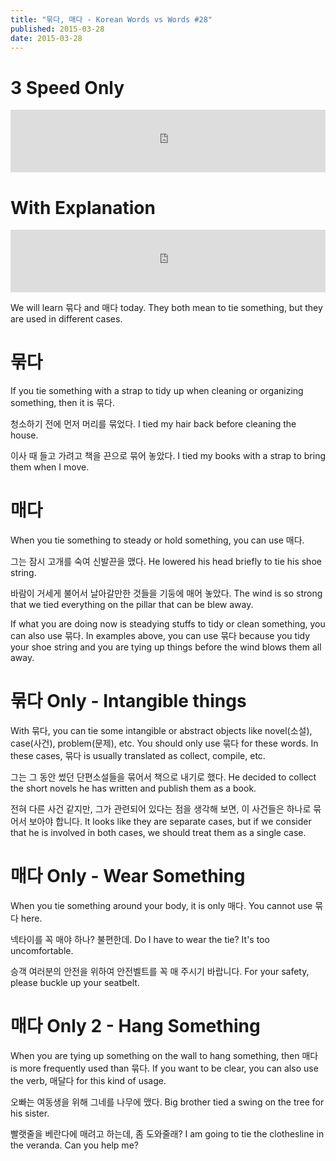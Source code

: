 ```yaml
---
title: "묶다, 매다 - Korean Words vs Words #28"
published: 2015-03-28
date: 2015-03-28
---
```


#  3 Speed Only

<iframe id="audio_iframe" src="https://www.podbean.com/media/player/8gx5e-54e2fc/initByJs/1/auto/1?skin=8" width="100%" height="100" frameborder="0" scrolling="no"></iframe>

#  With Explanation

<iframe id="audio_iframe" src="https://www.podbean.com/media/player/97n2p-54e2ff/initByJs/1/auto/1?skin=8" width="100%" height="100" frameborder="0" scrolling="no"></iframe>

We will learn 묶다 and 매다 today. They both mean to tie something, but they are used in different cases.

#  묶다

If you tie something with a strap to tidy up when cleaning or organizing something, then it is 묶다.

청소하기 전에 먼저 머리를 묶었다.
I tied my hair back before cleaning the house.

이사 때 들고 가려고 책을 끈으로 묶어 놓았다.
I tied my books with a strap to bring them when I move.

#  매다

When you tie something to steady or hold something, you can use 매다.

그는 잠시 고개를 숙여 신발끈을 맸다.
He lowered his head briefly to tie his shoe string.

바람이 거세게 불어서 날아갈만한 것들을 기둥에 매어 놓았다.
The wind is so strong that we tied everything on the pillar that can be blew away.

If what you are doing now is steadying stuffs to tidy or clean something, you can also use 묶다. In examples above, you can use 묶다 because you tidy your shoe string and you are tying up things before the wind blows them all away.

#  묶다 Only - Intangible things

With 묶다, you can tie some intangible or abstract objects like novel(소설), case(사건), problem(문제), etc. You should only use 묶다 for these words. In these cases, 묶다 is usually translated as collect, compile, etc.

그는 그 동안 썼던 단편소설들을 묶어서 책으로 내기로 했다.
He decided to collect the short novels he has written and publish them as a book.

전혀 다른 사건 같지만, 그가 관련되어 있다는 점을 생각해 보면, 이 사건들은 하나로 묶어서 보아야 합니다.
It looks like they are separate cases, but if we consider that he is involved in both cases, we should treat them as a single case.

#  매다 Only - Wear Something

When you tie something around your body, it is only 매다. You cannot use 묶다 here.

넥타이를 꼭 매야 하나? 불편한데.
Do I have to wear the tie? It's too uncomfortable.

승객 여러분의 안전을 위하여 안전벨트를 꼭 매 주시기 바랍니다.
For your safety, please buckle up your seatbelt.

#  매다 Only 2 - Hang Something

When you are tying up something on the wall to hang something, then 매다 is more frequently used than 묶다. If you want to be clear, you can also use the verb, 매달다 for this kind of usage.

오빠는 여동생을 위해 그네를 나무에 맸다.
Big brother tied a swing on the tree for his sister.

빨랫줄을 베란다에 매려고 하는데, 좀 도와줄래?
I am going to tie the clothesline in the veranda. Can you help me?